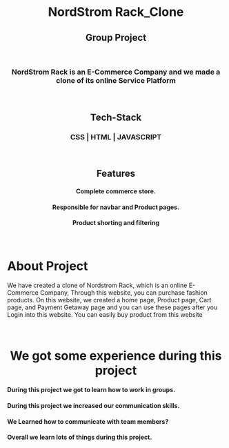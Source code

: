 <h1 align="center">NordStrom Rack_Clone</h1>
<h2 align="center">Group Project</h2>
<br>
<h3 align="center">NordStrom Rack is an E-Commerce Company and we made a clone of its online Service Platform</h3>
<br>
<h2 align="center">Tech-Stack</h2>
<h3 align="center">CSS | HTML | JAVASCRIPT</h3>

<br>
<h2 align="center">Features</h2>
<h4 align="center">Complete commerce store.</h4>
<h4 align="center">Responsible for navbar and Product pages.</h4>
<h4 align="center">Product shorting and filtering</h4>
<br>

<h1>About Project</h1>
<p>We have created a clone of Nordstrom Rack, which is an online E-Commerce Company, Through this website, you can purchase fashion products. On this website, we created a home page, Product page, Cart page, and Payment Getaway page and you can use these pages after you Login into this website. You can easily buy product from this website </p>

<br>
<h1  align="center">We got some experience during this project</h1>
<h4>During this project we got to learn how to work in groups.</h4>
<h4>During this project we increased our communication skills.</h4>
<h4>We Learned how to communicate with team members?</h4>
<h4>Overall we learn lots of things during this project.</h4>
